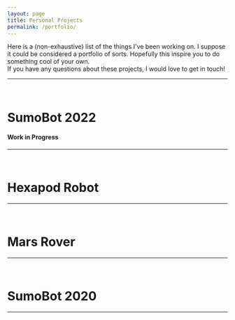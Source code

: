 ```yaml
---
layout: page
title: Personal Projects
permalink: /portfolio/
---
```


Here is a (non-exhaustive) list of the things I've been working on. I suppose it could be considered a portfolio of sorts.
Hopefully this inspire you to do something cool of your own. <br>
If you have any questions about these projects, I would love to get in touch!

---
<br>

# SumoBot 2022
#### Work in Progress

---
<br>

# Hexapod Robot

---
<br>

# Mars Rover

---
<br>

# SumoBot 2020

---